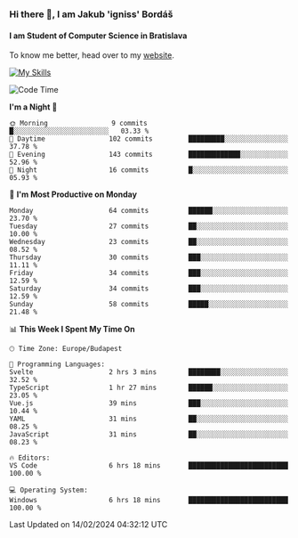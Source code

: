 ### Hi there 👋, I am Jakub 'igniss' Bordáš

#### I am Student of Computer Science in Bratislava
To know me better, head over to my [website](https://bordas.sk).

[![My Skills](https://skillicons.dev/icons?i=js,html,css,figma,svelte,java,kotlin,python,postgresql,typescript,nest,nodejs)](https://bordas.sk)


<!--START_SECTION:waka-->
![Code Time](http://img.shields.io/badge/Code%20Time-1%2C405%20hrs%2036%20mins-blue)

**I'm a Night 🦉** 

```text
🌞 Morning                9 commits           █░░░░░░░░░░░░░░░░░░░░░░░░   03.33 % 
🌆 Daytime                102 commits         █████████░░░░░░░░░░░░░░░░   37.78 % 
🌃 Evening                143 commits         █████████████░░░░░░░░░░░░   52.96 % 
🌙 Night                  16 commits          █░░░░░░░░░░░░░░░░░░░░░░░░   05.93 % 
```
📅 **I'm Most Productive on Monday** 

```text
Monday                   64 commits          ██████░░░░░░░░░░░░░░░░░░░   23.70 % 
Tuesday                  27 commits          ██░░░░░░░░░░░░░░░░░░░░░░░   10.00 % 
Wednesday                23 commits          ██░░░░░░░░░░░░░░░░░░░░░░░   08.52 % 
Thursday                 30 commits          ███░░░░░░░░░░░░░░░░░░░░░░   11.11 % 
Friday                   34 commits          ███░░░░░░░░░░░░░░░░░░░░░░   12.59 % 
Saturday                 34 commits          ███░░░░░░░░░░░░░░░░░░░░░░   12.59 % 
Sunday                   58 commits          █████░░░░░░░░░░░░░░░░░░░░   21.48 % 
```


📊 **This Week I Spent My Time On** 

```text
🕑︎ Time Zone: Europe/Budapest

💬 Programming Languages: 
Svelte                   2 hrs 3 mins        ████████░░░░░░░░░░░░░░░░░   32.52 % 
TypeScript               1 hr 27 mins        ██████░░░░░░░░░░░░░░░░░░░   23.05 % 
Vue.js                   39 mins             ███░░░░░░░░░░░░░░░░░░░░░░   10.44 % 
YAML                     31 mins             ██░░░░░░░░░░░░░░░░░░░░░░░   08.25 % 
JavaScript               31 mins             ██░░░░░░░░░░░░░░░░░░░░░░░   08.23 % 

🔥 Editors: 
VS Code                  6 hrs 18 mins       █████████████████████████   100.00 % 

💻 Operating System: 
Windows                  6 hrs 18 mins       █████████████████████████   100.00 % 
```


 Last Updated on 14/02/2024 04:32:12 UTC
<!--END_SECTION:waka-->
